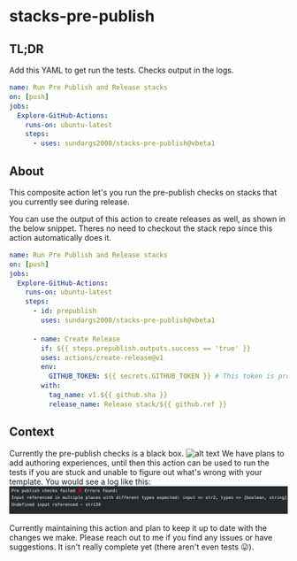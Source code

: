 # stacks-pre-publish
## TL;DR
Add this YAML to get run the tests. Checks output in the logs.
```yaml
name: Run Pre Publish and Release stacks
on: [push]
jobs:
  Explore-GitHub-Actions:
    runs-on: ubuntu-latest
    steps:
      - uses: sundargs2000/stacks-pre-publish@vbeta1
```

## About
This composite action let's you run the pre-publish checks on stacks that you currently see during release. 

You can use the output of this action to create releases as well, as shown in the below snippet. Theres no need to checkout the stack repo since this action automatically does it.

```yaml
name: Run Pre Publish and Release stacks
on: [push]
jobs:
  Explore-GitHub-Actions:
    runs-on: ubuntu-latest
    steps:
      - id: prepublish
        uses: sundargs2000/stacks-pre-publish@vbeta1
          
      - name: Create Release
        if: ${{ steps.prepublish.outputs.success == 'true' }}
        uses: actions/create-release@v1
        env:
          GITHUB_TOKEN: ${{ secrets.GITHUB_TOKEN }} # This token is provided by Actions, you do not need to create your own token
        with:
          tag_name: v1.${{ github.sha }}
          release_name: Release stack/${{ github.ref }}
```

## Context

Currently the pre-publish checks is a black box.
![alt text](https://user-images.githubusercontent.com/33158091/136909645-f00614ac-aa1f-42ad-9366-ca43bd7dcd8b.png)
We have plans to add authoring experiences, until then this action can be used to run the tests if you are stuck and unable to figure out what's wrong with your template. You would see a log like this:
![Screenshot](.github/stack-errors.png)

Currently maintaining this action and plan to keep it up to date with the changes we make. Please reach out to me if you find any issues or have suggestions. It isn't really complete yet (there aren't even tests 😛).

